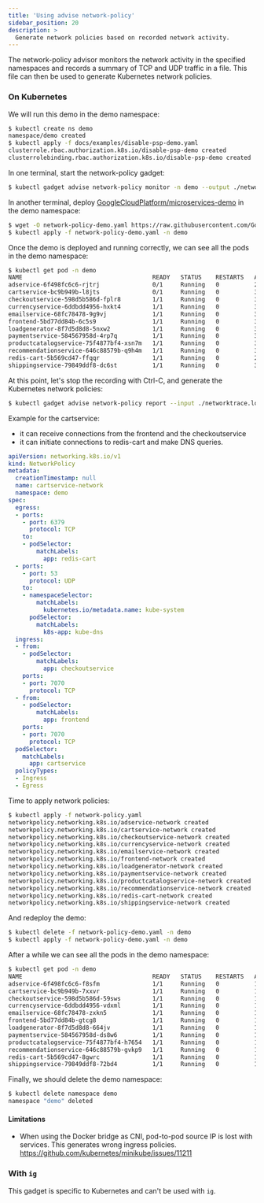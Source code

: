 ```yaml
---
title: 'Using advise network-policy'
sidebar_position: 20
description: >
  Generate network policies based on recorded network activity.
---
```


The network-policy advisor monitors the network activity in the specified
namespaces and records a summary of TCP and UDP traffic in a file. This file
can then be used to generate Kubernetes network policies.

### On Kubernetes

We will run this demo in the demo namespace:

```bash
$ kubectl create ns demo
namespace/demo created
$ kubectl apply -f docs/examples/disable-psp-demo.yaml
clusterrole.rbac.authorization.k8s.io/disable-psp-demo created
clusterrolebinding.rbac.authorization.k8s.io/disable-psp-demo created
```

In one terminal, start the network-policy gadget:

```bash
$ kubectl gadget advise network-policy monitor -n demo --output ./networktrace.log
```

In another terminal, deploy [GoogleCloudPlatform/microservices-demo](https://github.com/GoogleCloudPlatform/microservices-demo/blob/master/release/kubernetes-manifests.yaml) in the demo namespace:

```bash
$ wget -O network-policy-demo.yaml https://raw.githubusercontent.com/GoogleCloudPlatform/microservices-demo/c1536ff6e6782bb37e36d2e6eee0fa64a6461216/release/kubernetes-manifests.yaml
$ kubectl apply -f network-policy-demo.yaml -n demo
```

Once the demo is deployed and running correctly, we can see all the pods in the
demo namespace:

```bash
$ kubectl get pod -n demo
NAME                                     READY   STATUS    RESTARTS   AGE
adservice-6f498fc6c6-rjtrj               0/1     Running   0          28s
cartservice-bc9b949b-l8jts               0/1     Running   0          32s
checkoutservice-598d5b586d-fplr8         1/1     Running   0          36s
currencyservice-6ddbdd4956-hxkt4         1/1     Running   0          30s
emailservice-68fc78478-9g9vj             1/1     Running   0          37s
frontend-5bd77dd84b-6c5s9                1/1     Running   0          34s
loadgenerator-8f7d5d8d8-5nxw2            1/1     Running   0          31s
paymentservice-584567958d-4rp7q          1/1     Running   0          33s
productcatalogservice-75f4877bf4-xsn7m   1/1     Running   0          32s
recommendationservice-646c88579b-q9h4m   1/1     Running   0          35s
redis-cart-5b569cd47-ffqqr               1/1     Running   0          29s
shippingservice-79849ddf8-dc6st          1/1     Running   0          30s
```

At this point, let's stop the recording with Ctrl-C, and generate the
Kubernetes network policies:

```bash
$ kubectl gadget advise network-policy report --input ./networktrace.log > network-policy.yaml
```

Example for the cartservice:
* it can receive connections from the frontend and the checkoutservice
* it can initiate connections to redis-cart and make DNS queries.

```yaml
apiVersion: networking.k8s.io/v1
kind: NetworkPolicy
metadata:
  creationTimestamp: null
  name: cartservice-network
  namespace: demo
spec:
  egress:
  - ports:
    - port: 6379
      protocol: TCP
    to:
    - podSelector:
        matchLabels:
          app: redis-cart
  - ports:
    - port: 53
      protocol: UDP
    to:
    - namespaceSelector:
        matchLabels:
          kubernetes.io/metadata.name: kube-system
      podSelector:
        matchLabels:
          k8s-app: kube-dns
  ingress:
  - from:
    - podSelector:
        matchLabels:
          app: checkoutservice
    ports:
    - port: 7070
      protocol: TCP
  - from:
    - podSelector:
        matchLabels:
          app: frontend
    ports:
    - port: 7070
      protocol: TCP
  podSelector:
    matchLabels:
      app: cartservice
  policyTypes:
  - Ingress
  - Egress
```

Time to apply network policies:

```bash
$ kubectl apply -f network-policy.yaml
networkpolicy.networking.k8s.io/adservice-network created
networkpolicy.networking.k8s.io/cartservice-network created
networkpolicy.networking.k8s.io/checkoutservice-network created
networkpolicy.networking.k8s.io/currencyservice-network created
networkpolicy.networking.k8s.io/emailservice-network created
networkpolicy.networking.k8s.io/frontend-network created
networkpolicy.networking.k8s.io/loadgenerator-network created
networkpolicy.networking.k8s.io/paymentservice-network created
networkpolicy.networking.k8s.io/productcatalogservice-network created
networkpolicy.networking.k8s.io/recommendationservice-network created
networkpolicy.networking.k8s.io/redis-cart-network created
networkpolicy.networking.k8s.io/shippingservice-network created
```

And redeploy the demo:

```bash
$ kubectl delete -f network-policy-demo.yaml -n demo
$ kubectl apply -f network-policy-demo.yaml -n demo
```

After a while we can see all the pods in the demo namespace:

```bash
$ kubectl get pod -n demo
NAME                                     READY   STATUS    RESTARTS   AGE
adservice-6f498fc6c6-f8sfm               1/1     Running   0          11m
cartservice-bc9b949b-7xxvr               1/1     Running   0          11m
checkoutservice-598d5b586d-59sws         1/1     Running   0          11m
currencyservice-6ddbdd4956-vdxml         1/1     Running   0          11m
emailservice-68fc78478-zxkn5             1/1     Running   0          11m
frontend-5bd77dd84b-gtcg8                1/1     Running   0          11m
loadgenerator-8f7d5d8d8-664jv            1/1     Running   0          11m
paymentservice-584567958d-ds8w6          1/1     Running   0          11m
productcatalogservice-75f4877bf4-h7654   1/1     Running   0          11m
recommendationservice-646c88579b-gvkp9   1/1     Running   0          11m
redis-cart-5b569cd47-8gwrc               1/1     Running   0          11m
shippingservice-79849ddf8-72bd4          1/1     Running   0          11m
```

Finally, we should delete the demo namespace:

```bash
$ kubectl delete namespace demo
namespace "demo" deleted
```

#### Limitations

- When using the Docker bridge as CNI, pod-to-pod source IP is lost with services. This generates wrong ingress policies. https://github.com/kubernetes/minikube/issues/11211

### With `ig`

This gadget is specific to Kubernetes and can't be used with `ig`.
